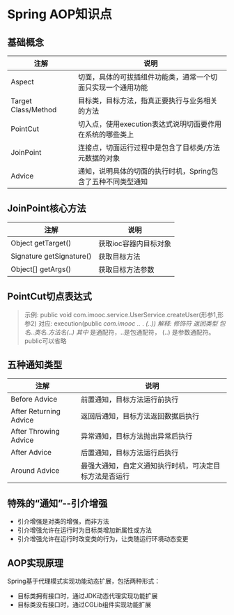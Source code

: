 # Spring AOP知识点

## 基础概念

|  注解  |   说明 |
|----|----|
| Aspect   |  切面，具体的可拔插组件功能类，通常一个切面只实现一个通用功能  |
|  Target Class/Method  | 目标类，目标方法，指真正要执行与业务相关的方法   |
|  PointCut  | 切入点，使用execution表达式说明切面要作用在系统的哪些类上   |
|  JoinPoint  | 连接点，切面运行过程中是包含了目标类/方法元数据的对象   |
|  Advice  |  通知，说明具体的切面的执行时机，Spring包含了五种不同类型通知  |

## JoinPoint核心方法

| 注解   |  说明  |
|----|----|
|  Object getTarget()  |  获取ioc容器内目标对象  |
|  Signature getSignature()  | 获取目标方法   |
| Object[]   getArgs()   |  获取目标方法参数  |

## PointCut切点表达式
>
> 示例:           public void  com.imooc.service.UserService.createUser(形参1,形参2)
> 对应: execution(public *com.imooc ..*         .  *(..))
> 解释: 修饰符 返回类型 包名..类名.方法名(..)
> 其中* 是通配符，..是包通配符， (..) 是参数通配符。public可以省略

## 五种通知类型

| 注解   |  说明  |
|----|----|
|  Before Advice  | 前置通知，目标方法运行前执行   |
|  After Returning Advice  |  返回后通知，目标方法返回数据后执行  |
|  After Throwing Advice  |  异常通知，目标方法抛出异常后执行  |
|  After Advice  | 后置通知，目标方法运行后执行   |
|  Around Advice  |  最强大通知，自定义通知执行时机，可决定目标方法是否运行  |

## 特殊的“通知”--引介增强

* 引介增强是对类的增强，而非方法
* 引介增强允许在运行时为目标类增加新属性或方法
* 引介增强允许在运行时改变类的行为，让类随运行环境动态变更

## AOP实现原理

Spring基于代理模式实现功能动态扩展，包括两种形式：

* 目标类拥有接口时，通过JDK动态代理实现功能扩展
* 目标类没有接口时，通过CGLib组件实现功能扩展
